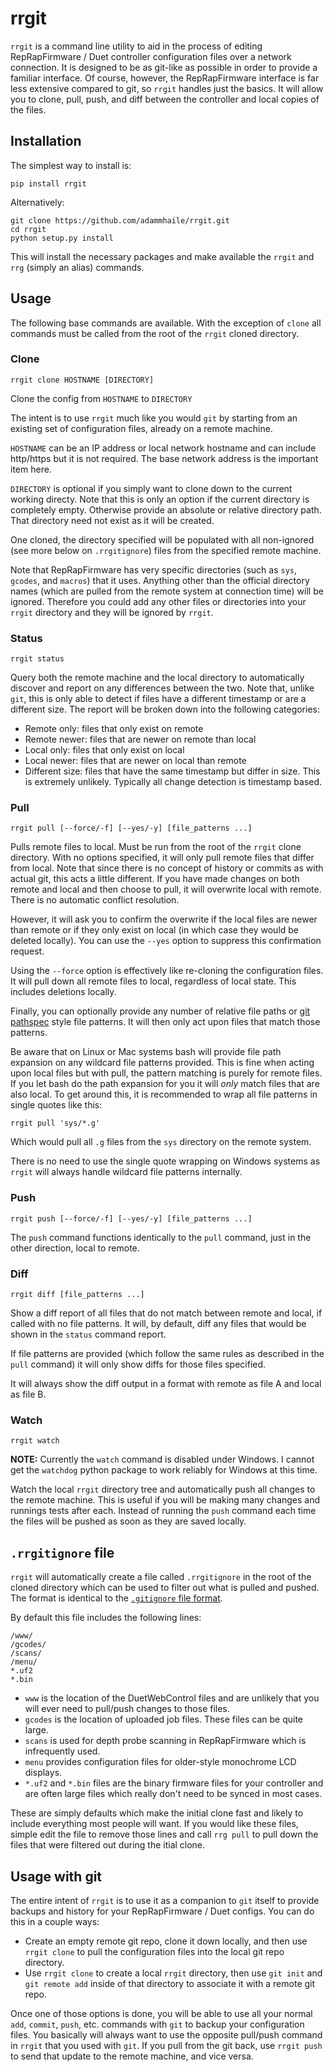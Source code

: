 # rrgit

`rrgit` is a command line utility to aid in the process of editing RepRapFirmware / Duet controller configuration files over a network connection. It is designed to be as git-like as possible in order to provide a familiar interface. Of course, however, the RepRapFirmware interface is far less extensive compared to git, so `rrgit` handles just the basics. It will allow you to clone, pull, push, and diff between the controller and local copies of the files.

## Installation

The simplest way to install is:

`pip install rrgit`

Alternatively:

```
git clone https://github.com/adammhaile/rrgit.git
cd rrgit
python setup.py install
```

This will install the necessary packages and make available the `rrgit` and `rrg` (simply an alias) commands.

## Usage

The following base commands are available. With the exception of `clone` all commands must be called from the root of the `rrgit` cloned directory.

### Clone

`rrgit clone HOSTNAME [DIRECTORY]`

Clone the config from `HOSTNAME` to `DIRECTORY`

The intent is to use `rrgit` much like you would `git` by starting from an existing set of configuration files, already on a remote machine. 

`HOSTNAME` can be an IP address or local network hostname and can include http/https but it is not required. The base network address is the important item here.

`DIRECTORY` is optional if you simply want to clone down to the current working directy. Note that this is only an option if the current directory is completely empty. Otherwise provide an absolute or relative directory path. That directory need not exist as it will be created.

One cloned, the directory specified will be populated with all non-ignored (see more below on `.rrgitignore`) files from the specified remote machine.

Note that RepRapFirmware has very specific directories (such as `sys`, `gcodes`, and `macros`) that it uses. Anything other than the official directory names (which are pulled from the remote system at connection time) will be ignored. Therefore you could add any other files or directories into your `rrgit` directory and they will be ignored by `rrgit`.

### Status

`rrgit status`

Query both the remote machine and the local directory to automatically discover and report on any differences between the two. Note that, unlike `git`, this is only able to detect if files have a different timestamp or are a different size. The report will be broken down into the following categories:

- Remote only: files that only exist on remote
- Remote newer: files that are newer on remote than local
- Local only: files that only exist on local
- Local newer: files that are newer on local than remote
- Different size: files that have the same timestamp but differ in size. This is extremely unlikely. Typically all change detection is timestamp based.

### Pull

`rrgit pull [--force/-f] [--yes/-y] [file_patterns ...]`

Pulls remote files to local. Must be run from the root of the `rrgit` clone directory. With no options specified, it will only pull remote files that differ from local. Note that since there is no concept of history or commits as with actual git, this acts a little different. If you have made changes on both remote and local and then choose to pull, it will overwrite local with remote. There is no automatic conflict resolution.

However, it will ask you to confirm the overwrite if the local files are newer than remote or if they only exist on local (in which case they would be deleted locally). You can use the `--yes` option to suppress this confirmation request.

Using the `--force` option is effectively like re-cloning the configuration files. It will pull down all remote files to local, regardless of local state. This includes deletions locally.

Finally, you can optionally provide any number of relative file paths or [git pathspec](https://git-scm.com/docs/gitglossary#Documentation/gitglossary.txt-aiddefpathspecapathspec) style file patterns. It will then only act upon files that match those patterns.

Be aware that on Linux or Mac systems bash will provide file path expansion on any wildcard file patterns provided. This is fine when acting upon local files but with pull, the pattern matching is purely for remote files. If you let bash do the path expansion for you it will *only* match files that are also local. To get around this, it is recommended to wrap all file patterns in single quotes like this:

`rrgit pull 'sys/*.g'`

Which would pull all `.g` files from the `sys` directory on the remote system.

There is no need to use the single quote wrapping on Windows systems as `rrgit` will always handle wildcard file patterns internally.

### Push

`rrgit push [--force/-f] [--yes/-y] [file_patterns ...]`

The `push` command functions identically to the `pull` command, just in the other direction, local to remote.


### Diff

`rrgit diff [file_patterns ...]`

Show a diff report of all files that do not match between remote and local, if called with no file patterns. It will, by default, diff any files that would be shown in the `status` command report.

If file patterns are provided (which follow the same rules as described in the `pull` command) it will only show diffs for those files specified.

It will always show the diff output in a format with remote as file A and local as file B.

### Watch

`rrgit watch`

**NOTE:** Currently the `watch` command is disabled under Windows. I cannot get the `watchdog` python package to work reliably for Windows at this time.

Watch the local `rrgit` directory tree and automatically push all changes to the remote machine. This is useful if you will be making many changes and runnings tests after each. Instead of running the `push` command each time the files will be pushed as soon as they are saved locally.

## `.rrgitignore` file

`rrgit` will automatically create a file called `.rrgitignore` in the root of the cloned directory which can be used to filter out what is pulled and pushed. The format is identical to the [`.gitignore` file format](https://git-scm.com/docs/gitignore).

By default this file includes the following lines:

```
/www/
/gcodes/
/scans/
/menu/
*.uf2
*.bin
```

- `www` is the location of the DuetWebControl files and are unlikely that you will ever need to pull/push changes to those files.
- `gcodes` is the location of uploaded job files. These files can be quite large.
- `scans` is used for depth probe scanning in RepRapFirmware which is infrequently used.
- `menu` provides configuration files for older-style monochrome LCD displays.
- `*.uf2` and `*.bin` files are the binary firmware files for your controller and are often large files which really don't need to be synced in most cases.

These are simply defaults which make the initial clone fast and likely to include everything most people will want. If you would like these files, simple edit the file to remove those lines and call `rrg pull` to pull down the files that were filtered out during the itial clone.

## Usage with git

The entire intent of `rrgit` is to use it as a companion to `git` itself to provide backups and history for your RepRapFirmware / Duet configs. You can do this in a couple ways:

- Create an empty remote git repo, clone it down locally, and then use `rrgit clone` to pull the configuration files into the local git repo directory. 
- Use `rrgit clone` to create a local `rrgit` directory, then use `git init` and `git remote add` inside of that directory to associate it with a remote git repo.

Once one of those options is done, you will be able to use all your normal `add`, `commit`, `push`, etc. commands with `git` to backup your configuration files. You basically will always want to use the opposite pull/push command in `rrgit` that you used with `git`. If you pull from the git back, use `rrgit push` to send that update to the remote machine, and vice versa.
